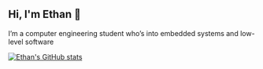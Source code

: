 ## Hi, I'm Ethan 👋

I’m a computer engineering student who’s into embedded systems and low-level software

[![Ethan's GitHub stats](https://github-readme-stats.vercel.app/api?username=etthann)](https://github.com/etthann/github-readme-stats)
<!--
**etthann/etthann** is a ✨ _special_ ✨ repository because its `README.md` (this file) appears on your GitHub profile.

Here are some ideas to get you started:

- 🔭 I’m currently working on ...
- 🌱 I’m currently learning ...
- 👯 I’m looking to collaborate on ...
- 🤔 I’m looking for help with ...
- 💬 Ask me about ...
- 📫 How to reach me: ...
- 😄 Pronouns: ...
- ⚡ Fun fact: ...
-->
